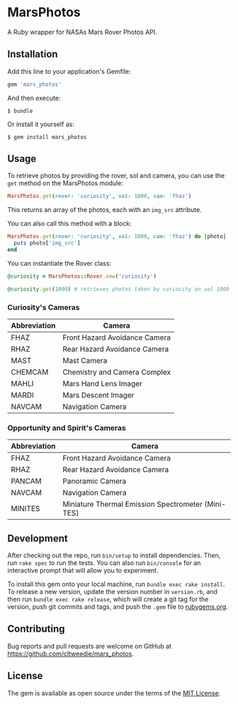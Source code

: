# MarsPhotos

A Ruby wrapper for NASAs Mars Rover Photos API.

## Installation

Add this line to your application's Gemfile:

```ruby
gem 'mars_photos'
```

And then execute:

    $ bundle

Or install it yourself as:

    $ gem install mars_photos

## Usage

To retrieve photos by providing the rover, sol and camera, you can use the `get` method on the MarsPhotos module:

```ruby
MarsPhotos.get(rover: 'curiosity', sol: 1000, cam: 'fhaz')
```

This returns an array of the photos, each with an `img_src` attribute.

You can also call this method with a block:

```ruby
MarsPhotos.get(rover: 'curiosity', sol: 1000, cam: 'fhaz') do |photo|
  puts photo['img_src']
end
```

You can instantiate the Rover class:

```ruby
@curiosity = MarsPhotos::Rover.new('curiosity')

@curiosity.get(1000) # retrieves photos taken by curiosity on sol 1000
```

### Curiosity's Cameras

  Abbreviation | Camera
  ------------ | ------------------------------
   FHAZ        |  Front Hazard Avoidance Camera
   RHAZ        |  Rear Hazard Avoidance Camera
   MAST        |  Mast Camera
   CHEMCAM     |  Chemistry and Camera Complex
   MAHLI       |  Mars Hand Lens Imager
   MARDI       |  Mars Descent Imager
   NAVCAM      |  Navigation Camera

### Opportunity and Spirit's Cameras

  Abbreviation | Camera
  ------------ | -----------------------------
    FHAZ       |  Front Hazard Avoidance Camera
    RHAZ       |  Rear Hazard Avoidance Camera
    PANCAM     |  Panoramic Camera
    NAVCAM     |  Navigation Camera
    MINITES    |  Miniature Thermal Emission Spectrometer (Mini-TES)

## Development

After checking out the repo, run `bin/setup` to install dependencies. Then, run `rake spec` to run the tests. You can also run `bin/console` for an interactive prompt that will allow you to experiment.

To install this gem onto your local machine, run `bundle exec rake install`. To release a new version, update the version number in `version.rb`, and then run `bundle exec rake release`, which will create a git tag for the version, push git commits and tags, and push the `.gem` file to [rubygems.org](https://rubygems.org).

## Contributing

Bug reports and pull requests are welcome on GitHub at https://github.com/cltweedie/mars_photos.

## License

The gem is available as open source under the terms of the [MIT License](http://opensource.org/licenses/MIT).

